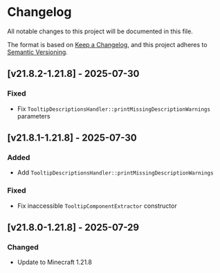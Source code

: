 # Changelog

All notable changes to this project will be documented in this file.

The format is based on [Keep a Changelog](https://keepachangelog.com/en/1.0.0/),
and this project adheres to [Semantic Versioning](https://semver.org/spec/v2.0.0.html).

## [v21.8.2-1.21.8] - 2025-07-30

### Fixed

- Fix `TooltipDescriptionsHandler::printMissingDescriptionWarnings` parameters

## [v21.8.1-1.21.8] - 2025-07-30

### Added

- Add `TooltipDescriptionsHandler::printMissingDescriptionWarnings`

### Fixed

- Fix inaccessible `TooltipComponentExtractor` constructor

## [v21.8.0-1.21.8] - 2025-07-29

### Changed

- Update to Minecraft 1.21.8
